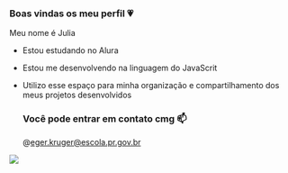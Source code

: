   ### Boas vindas os meu perfil 💗
 Meu nome é Julia 
 
 - Estou estudando no Alura
 - Estou me desenvolvendo na linguagem do JavaScrit
 - Utilizo esse espaço para minha organização e compartilhamento dos meus projetos desenvolvidos
   ### Você pode entrar em contato cmg 📫

   @eger.kruger@escola.pr.gov.br
   
  ![](https://tenor.com/pt-BR/view/pianistchenle-heart-cat-love-gif-22087574)
